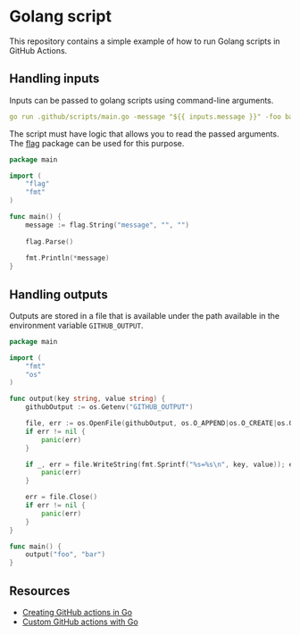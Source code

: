 # Golang script

This repository contains a simple example of how to run Golang scripts in GitHub Actions.

## Handling inputs

Inputs can be passed to golang scripts using command-line arguments.

```yaml
go run .github/scripts/main.go -message "${{ inputs.message }}" -foo bar
```

The script must have logic that allows you to read the passed arguments. The [flag](https://pkg.go.dev/flag) package can
be used for this purpose.

```go
package main

import (
	"flag"
	"fmt"
)

func main() {
	message := flag.String("message", "", "")
	
	flag.Parse()
	
	fmt.Println(*message)
}
```

## Handling outputs

Outputs are stored in a file that is available under the path available in the environment variable `GITHUB_OUTPUT`.

```go
package main

import (
	"fmt"
	"os"
)

func output(key string, value string) {
	githubOutput := os.Getenv("GITHUB_OUTPUT")

	file, err := os.OpenFile(githubOutput, os.O_APPEND|os.O_CREATE|os.O_WRONLY, 0644)
	if err != nil {
		panic(err)
	}

	if _, err = file.WriteString(fmt.Sprintf("%s=%s\n", key, value)); err != nil {
		panic(err)
	}

	err = file.Close()
	if err != nil {
		panic(err)
	}
}

func main() {
	output("foo", "bar")
}
```

## Resources

- [Creating GitHub actions in Go](https://jacobtomlinson.dev/posts/2019/creating-github-actions-in-go/)
- [Custom GitHub actions with Go](https://thedevelopercafe.com/articles/custom-github-action-with-go-29d9ce66e5a8)
